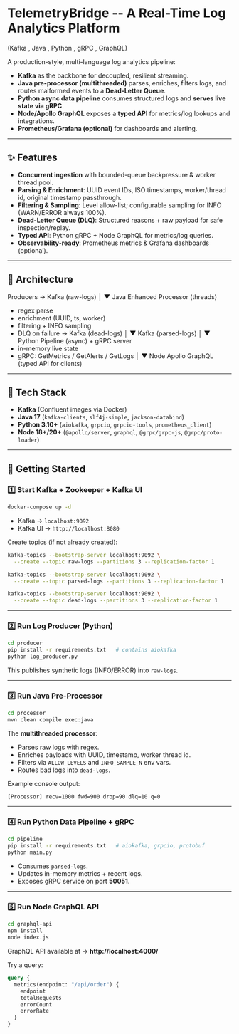 # TelemetryBridge -- A Real-Time Log Analytics Platform
(Kafka , Java , Python , gRPC , GraphQL)

A production-style, multi-language log analytics pipeline:

- **Kafka** as the backbone for decoupled, resilient streaming.
- **Java pre-processor (multithreaded)** parses, enriches, filters logs, and routes malformed events to a **Dead-Letter Queue**.
- **Python async data pipeline** consumes structured logs and **serves live state via gRPC**.
- **Node/Apollo GraphQL** exposes a **typed API** for metrics/log lookups and integrations.
- **Prometheus/Grafana (optional)** for dashboards and alerting.

---

## ✨ Features

- **Concurrent ingestion** with bounded-queue backpressure & worker thread pool.
- **Parsing & Enrichment**: UUID event IDs, ISO timestamps, worker/thread id, original timestamp passthrough.
- **Filtering & Sampling**: Level allow-list; configurable sampling for INFO (WARN/ERROR always 100%).
- **Dead-Letter Queue (DLQ)**: Structured reasons + raw payload for safe inspection/replay.
- **Typed API**: Python gRPC + Node GraphQL for metrics/log queries.
- **Observability-ready**: Prometheus metrics & Grafana dashboards (optional).

---

## 🧱 Architecture
Producers → Kafka (raw-logs)
│
▼
Java Enhanced Processor (threads)
- regex parse
- enrichment (UUID, ts, worker)
- filtering + INFO sampling
- DLQ on failure → Kafka (dead-logs)
│
▼
Kafka (parsed-logs)
│
▼
Python Pipeline (async) + gRPC server
- in-memory live state
- gRPC: GetMetrics / GetAlerts / GetLogs
│
▼
Node Apollo GraphQL (typed API for clients)

---

## 🧰 Tech Stack

- **Kafka** (Confluent images via Docker)
- **Java 17** (`kafka-clients`, `slf4j-simple`, `jackson-databind`)
- **Python 3.10+** (`aiokafka`, `grpcio`, `grpcio-tools`, `prometheus_client`)
- **Node 18+/20+** (`@apollo/server`, `graphql`, `@grpc/grpc-js`, `@grpc/proto-loader`)

---

## 🚦 Getting Started

### 1️⃣ Start Kafka + Zookeeper + Kafka UI
```bash
docker-compose up -d
```
- Kafka → `localhost:9092`  
- Kafka UI → `http://localhost:8080`  

Create topics (if not already created):
```bash
kafka-topics --bootstrap-server localhost:9092 \
  --create --topic raw-logs --partitions 3 --replication-factor 1

kafka-topics --bootstrap-server localhost:9092 \
  --create --topic parsed-logs --partitions 3 --replication-factor 1

kafka-topics --bootstrap-server localhost:9092 \
  --create --topic dead-logs --partitions 3 --replication-factor 1
```

---

### 2️⃣ Run Log Producer (Python)
```bash
cd producer
pip install -r requirements.txt   # contains aiokafka
python log_producer.py
```
This publishes synthetic logs (INFO/ERROR) into `raw-logs`.

---

### 3️⃣ Run Java Pre-Processor
```bash
cd processor
mvn clean compile exec:java
```
The **multithreaded processor**:
- Parses raw logs with regex.
- Enriches payloads with UUID, timestamp, worker thread id.
- Filters via `ALLOW_LEVELS` and `INFO_SAMPLE_N` env vars.
- Routes bad logs into `dead-logs`.

Example console output:
```
[Processor] recv=1000 fwd=900 drop=90 dlq=10 q=0
```

---

### 4️⃣ Run Python Data Pipeline + gRPC
```bash
cd pipeline
pip install -r requirements.txt   # aiokafka, grpcio, protobuf
python main.py
```
- Consumes `parsed-logs`.  
- Updates in-memory metrics + recent logs.  
- Exposes gRPC service on port **50051**.  

---

### 5️⃣ Run Node GraphQL API
```bash
cd graphql-api
npm install
node index.js
```
GraphQL API available at → **http://localhost:4000/**  

Try a query:
```graphql
query {
  metrics(endpoint: "/api/order") {
    endpoint
    totalRequests
    errorCount
    errorRate
  }
}
```

